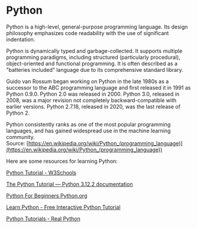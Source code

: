
Python
======




Python is a high-level, general-purpose programming language. Its design philosophy emphasizes code readability with the use of significant indentation.

Python is dynamically typed and garbage-collected. It supports multiple programming paradigms, including structured (particularly procedural), object-oriented and functional programming. It is often described as a "batteries included" language due to its comprehensive standard library.

Guido van Rossum began working on Python in the late 1980s as a successor to the ABC programming language and first released it in 1991 as Python 0.9.0. Python 2.0 was released in 2000. Python 3.0, released in 2008, was a major revision not completely backward-compatible with earlier versions. Python 2.7.18, released in 2020, was the last release of Python 2.

Python consistently ranks as one of the most popular programming languages, and has gained widespread use in the machine learning community.  
Source: [https://en.wikipedia.org/wiki/Python_(programming_language)](https://en.wikipedia.org/wiki/Python_(programming_language))

Here are some resources for learning Python:

[Python Tutorial - W3Schools](https://www.w3schools.com/python/)

[The Python Tutorial — Python 3.12.2 documentation](https://docs.python.org/3/tutorial/index.html)

[Python For Beginners  Python.org](https://www.python.org/about/gettingstarted/)

[Learn Python - Free Interactive Python Tutorial](https://www.learnpython.org/)

[Python Tutorials - Real Python](https://realpython.com/)